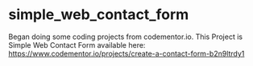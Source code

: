 # simple_web_contact_form

Began doing some coding projects from codementor.io.
This Project is Simple Web Contact Form available here: https://www.codementor.io/projects/create-a-contact-form-b2n9ltrdy1
